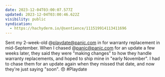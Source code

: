 ```yaml
---
date: 2023-12-04T03:00:07.577Z
updated: 2023-12-04T03:00:46.622Z
visibility: public
syndication:
  - https://hachyderm.io/@sentience/111519914113411696
---
```


Sent my 2-week-old @playdate@panic.com in for warranty replacement in mid-September. When I chased @panic@panic.com for an update a few weeks later,  they said they were "making changes" to how they handle warranty replacements, and hoped to ship mine in "early November". I had to chase them for an update again when they missed that date, and now they're just saying "soon". 😞 #Playdate
